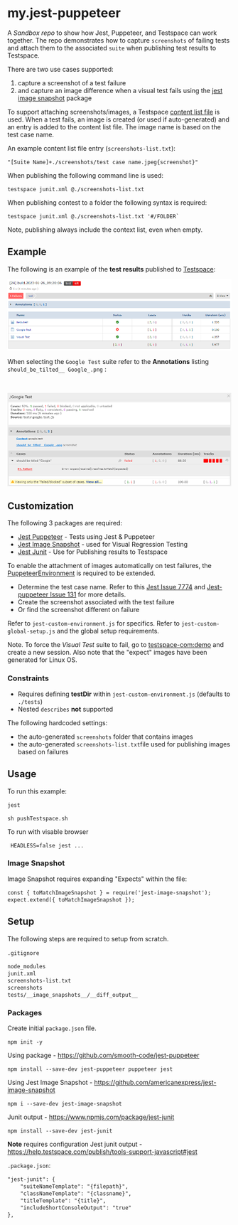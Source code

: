 # my.jest-puppeteer
A *Sandbox repo* to show how Jest, Puppeteer, and Testspace can work together. The repo demonstrates how to capture `screenshots` of failing tests and attach them to the associated `suite` when publishing test results to Testspace.


There are two use cases supported:
  1. capture a screenshot of a test failure
  2. and capture an image difference when a visual test fails using the [jest image snapshot](https://github.com/americanexpress/jest-image-snapshot) package

To support attaching screenshots/images, a Testspace [content list file](https://help.testspace.com/publish/push-data-results#content-list) is used. When a test fails, an image is created (or used if auto-generated) and an entry is added to the content list file. The image name is based on the test case name.

An example content list file entry (`screenshots-list.txt`):

```
"[Suite Name]+./screenshots/test case name.jpeg{screenshot}"
```

When publishing the following command line is used:
```
testspace junit.xml @./screenshots-list.txt
```

When publishing contest to a folder the following syntax is required:
```
testspace junit.xml @./screenshots-list.txt '#/FOLDER`
```


Note, publishing always include the context list, even when empty.

## Example
The following is an example of the **test results** published to [Testspace](https://munderseth.testspace.com/spaces/195953/current):
<br>

![Results Publish](readme-results.png "Results Published")

When selecting the `Google Test` suite refer to the **Annotations** listing `should_be_tilted__ Google_.png` :

<br>

![Example Capture Screenshot](readme-suite.png "Example Capture Screenshot")



## Customization
The following 3 packages are required:
- [Jest Puppeteer](https://github.com/smooth-code/jest-puppeteer) - Tests using Jest & Puppeteer
- [Jest Image Snapshot](https://github.com/americanexpress/jest-image-snapshot) - used for Visual Regression Testing
- [Jest Junit](https://www.npmjs.com/package/jest-junit) - Use for Publishing results to Testspace

To enable the attachment of images automatically on test failures, the [PuppeteerEnvironment](
https://github.com/smooth-code/jest-puppeteer#extend-puppeteerenvironment) is required to be extended.
- Determine the test case name. Refer to this [Jest Issue 7774](https://github.com/facebook/jest/issues/7774) and [Jest-puppeteer Issue 131](https://github.com/smooth-code/jest-puppeteer/issues/131) for more details.
- Create the screenshot associated with the test failure
- Or find the screenshot different on failure

Refer to `jest-custom-environment.js` for specifics. Refer to `jest-custom-global-setup.js` and the global setup requirements.

Note. To force the *Visual Test* suite to fail, go to [testspace-com:demo](https://s2.testspace.com/spaces/145811/specs) and create a new session. Also note that the "expect" images have been generated for Linux OS.

### Constraints

- Requires defining **testDir** within `jest-custom-environment.js` (defaults to `./tests`)
- Nested `describes` **not** supported

The following hardcoded settings:
- the auto-generated `screenshots` folder that contains images
- the auto-generated `screenshots-list.txt`file used for publishing images based on failures

## Usage
To run this example:

```
jest
```
```
sh pushTestspace.sh
```

To run with visable browser
```
 HEADLESS=false jest ...
 ```

### Image Snapshot

Image Snapshot requires expanding "Expects" within the file:
```
const { toMatchImageSnapshot } = require('jest-image-snapshot');
expect.extend({ toMatchImageSnapshot });
```

## Setup
The following steps are required to setup from scratch.

`.gitignore`
```
node_modules
junit.xml
screenshots-list.txt
screenshots
tests/__image_snapshots__/__diff_output__
```
### Packages

Create initial `package.json` file.
```
npm init -y
```

Using package - https://github.com/smooth-code/jest-puppeteer
```
npm install --save-dev jest-puppeteer puppeteer jest
```

Using Jest Image Snapshot - https://github.com/americanexpress/jest-image-snapshot
```
npm i --save-dev jest-image-snapshot
```

Junit output - https://www.npmjs.com/package/jest-junit
```
npm install --save-dev jest-junit
```

**Note** requires configuration
Jest junit output - https://help.testspace.com/publish/tools-support-javascript#jest

`.package.json`:
```
"jest-junit": {
    "suiteNameTemplate": "{filepath}",
    "classNameTemplate": "{classname}",
    "titleTemplate": "{title}",
    "includeShortConsoleOutput": "true"
},
```

